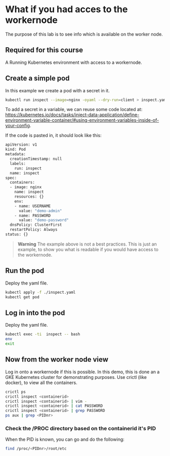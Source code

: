 # What if you had acces to the workernode
The purpose of this lab is to see info which is available on the worker node.

## Required for this course
A Running Kubernetes environment with access to a workernode.

## Create a simple pod
In this example we create a pod with a secret in it.

```bash
kubectl run inspect --image=nginx -oyaml --dry-run=client > inspect.yaml
```

To add a secret in a variable, we can reuse some code located at: https://kubernetes.io/docs/tasks/inject-data-application/define-environment-variable-container/#using-environment-variables-inside-of-your-config.

If the code is pasted in, it should look like this:

```bash
apiVersion: v1
kind: Pod
metadata:
  creationTimestamp: null
  labels:
    run: inspect
  name: inspect
spec:
  containers:
  - image: nginx
    name: inspect
    resources: {}
    env:
    - name: USERNAME
      value: "demo-admin"
    - name: PASSWORD
      value: "demo-password"
  dnsPolicy: ClusterFirst
  restartPolicy: Always
status: {}
```

> **Warning**
> The example above is not a best practices. This is just an example, to show you what is readable if you would have access to the workernode. 


## Run the pod
Deploy the yaml file.

```bash
kubectl apply -f ./inspect.yaml
kubectl get pod
```

## Log in into the pod
Deploy the yaml file.

```bash
kubectl exec -ti  inspect -- bash
env
exit
```

## Now from the worker node view
Log in onto a workernode if this is possible. In this demo, this is done an a GKE Kubernetes cluster for demonstrating purposes.
Use crictl (like docker), to view all the containers.

```bash
crictl ps
crictl inspect <containerid>
crictl inspect <containerid> | vim -
crictl inspect <containerid> | cat PASSWORD
crictl inspect <containerid> | grep PASSWORD
ps aux | grep <PIDnr>
```

### Check the /PROC directory based on the containerid it's PID
When the PID is known, you can go and do the following:

```bash
find /proc/<PIDnr>/root/etc
```
